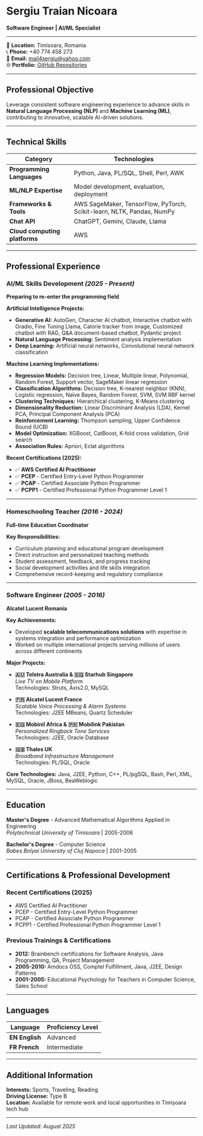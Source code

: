 # **Sergiu Traian Nicoara**
**Software Engineer | AI/ML Specialist**

---

📍 **Location:** Timisoara, Romania  
📞 **Phone:** +40 774 458 273  
📧 **Email:** mail4sergiu@yahoo.com  
🌐 **Portfolio:** [GitHub Repositories](https://github.com/sergiu123456789?tab=repositories)

---

## **Professional Objective**

Leverage consistent software engineering experience to advance skills in **Natural Language Processing (NLP)** and **Machine Learning (ML)**, contributing to innovative, scalable AI-driven solutions.

---

## **Technical Skills**

| **Category** | **Technologies** |
|--------------|------------------|
| **Programming Languages** | Python, Java, PL/SQL, Shell, Perl, AWK |
| **ML/NLP Expertise** | Model development, evaluation, deployment |
| **Frameworks & Tools** | AWS SageMaker, TensorFlow, PyTorch, Scikit-learn, NLTK, Pandas, NumPy |
| **Chat API** | ChatGPT, Gemini, Claude, Llama |
| **Cloud computing platforms** | AWS |

---

## **Professional Experience**

### **AI/ML Skills Development** *(2025 - Present)*
**Preparing to re-enter the programming field**

**Artificial Intelligence Projects:**
- **Generative AI:** AutoGen, Character AI chatbot, Interactive chatbot with Gradio, Fine Tuning Llama, Calorie tracker from image, Customized chatbot with RAG, Q&A document-based chatbot, Pydantic project
- **Natural Language Processing:** Sentiment analysis implementation
- **Deep Learning:** Artificial neural networks, Convolutional neural network classification

**Machine Learning Implementations:**
- **Regression Models:** Decision tree, Linear, Multiple linear, Polynomial, Random Forest, Support vector, SageMaker linear regression
- **Classification Algorithms:** Decision tree, K-nearest neighbor (KNN), Logistic regression, Naïve Bayes, Random Forest, SVM, SVM RBF kernel
- **Clustering Techniques:** Hierarchical clustering, K-Means clustering
- **Dimensionality Reduction:** Linear Discriminant Analysis (LDA), Kernel PCA, Principal Component Analysis (PCA)
- **Reinforcement Learning:** Thompson sampling, Upper Confidence Bound (UCB)
- **Model Optimization:** XGBoost, CatBoost, K-fold cross validation, Grid search
- **Association Rules:** Apriori, Eclat algorithms

**Recent Certifications (2025):**
- ✅ **AWS Certified AI Practitioner**
- ✅ **PCEP** - Certified Entry-Level Python Programmer
- ✅ **PCAP** - Certified Associate Python Programmer
- ✅ **PCPP1** - Certified Professional Python Programmer Level 1

---

### **Homeschooling Teacher** *(2016 - 2024)*
**Full-time Education Coordinator**

**Key Responsibilities:**
- Curriculum planning and educational program development
- Direct instruction and personalized teaching methods
- Student assessment, feedback, and progress tracking
- Social development activities and life skills integration
- Comprehensive record-keeping and regulatory compliance

---

### **Software Engineer** *(2005 - 2016)*
**Alcatel Lucent Romania**

**Key Achievements:**
- Developed **scalable telecommunications solutions** with expertise in systems integration and performance optimization
- Worked on multiple international projects serving millions of users across different continents

**Major Projects:**
- **🇦🇺 Telstra Australia & 🇸🇬 Starhub Singapore**  
  *Live TV on Mobile Platform*  
  Technologies: Struts, Axis2.0, MySQL

- **🇫🇷 Alcatel Lucent France**  
  *Scalable Voice Processing & Alarm Systems*  
  Technologies: J2EE MBeans, Quartz Scheduler

- **🇪🇬 Mobinil Africa & 🇵🇰 Mobilink Pakistan**  
  *Personalized Ringback Tone Services*  
  Technologies: J2EE, Oracle Database

- **🇬🇧 Thales UK**  
  *Broadband Infrastructure Management*  
  Technologies: PL/SQL, Oracle

**Core Technologies:** Java, J2EE, Python, C++, PL/pgSQL, Bash, Perl, XML, MySQL, Oracle, JBoss, BeaWeblogic

---

## **Education**

**Master's Degree** - Advanced Mathematical Algorithms Applied in Engineering  
*Polytechnical University of Timisoara* | 2005-2006

**Bachelor's Degree** - Computer Science  
*Babes Bolyai University of Cluj Napoca* | 2001-2005

---

## **Certifications & Professional Development**

### **Recent Certifications (2025)**
- AWS Certified AI Practitioner
- PCEP - Certified Entry-Level Python Programmer
- PCAP - Certified Associate Python Programmer
- PCPP1 - Certified Professional Python Programmer Level 1

### **Previous Trainings & Certifications**
- **2012:** Brainbench certifications for Software Analysis, Java Programming, QA, Project Management
- **2005-2010:** Amdocs OSS, Comptel Fulfillment, Java, J2EE, Design Patterns
- **2001-2005:** Educational Psychology for Teachers in Computer Science, Sales School

---

## **Languages**

| Language | Proficiency Level |
|----------|-------------------|
| **EN English** | Advanced |
| **FR French** | Intermediate |

---

## **Additional Information**

**Interests:** Sports, Traveling, Reading  
**Driving License:** Type B  
**Location:** Available for remote work and local opportunities in Timișoara tech hub

---

*Last Updated: August 2025*
